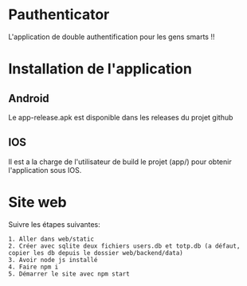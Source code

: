 # Pauthenticator

L'application de double authentification pour les gens smarts !!

# Installation de l'application

## Android

Le app-release.apk est disponible dans les releases du projet github

## IOS

Il est a la charge de l'utilisateur de build le projet (app/) pour obtenir l'application sous IOS.

# Site web

Suivre les étapes suivantes:
```
1. Aller dans web/static
2. Créer avec sqlite deux fichiers users.db et totp.db (a défaut, copier les db depuis le dossier web/backend/data)
3. Avoir node js installé
4. Faire npm i
5. Démarrer le site avec npm start
```
